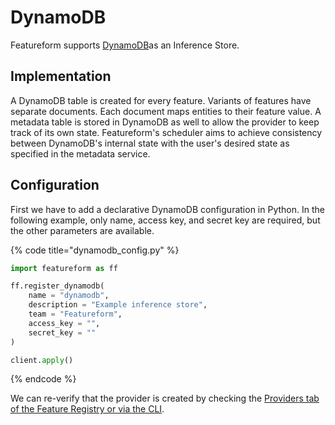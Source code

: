 # DynamoDB

Featureform supports [DynamoDB](https://aws.amazon.com/dynamodb/)as an Inference Store.

## Implementation

A DynamoDB table is created for every feature. Variants of features have separate documents. Each document maps entities to their feature value. A metadata table is stored in DynamoDB as well to allow the provider to keep track of its own state. Featureform's scheduler aims to achieve consistency between DynamoDB's internal state with the user's desired state as specified in the metadata service.

## Configuration

First we have to add a declarative DynamoDB configuration in Python. In the following example, only name, access key, and secret key are required, but the other parameters are available.

{% code title="dynamodb_config.py" %}

```python
import featureform as ff

ff.register_dynamodb(
    name = "dynamodb",
    description = "Example inference store",
    team = "Featureform",
    access_key = "",
    secret_key = ""
)

client.apply()
```

{% endcode %}

We can re-verify that the provider is created by checking the [Providers tab of the Feature Registry or via the CLI](../getting-started/search-monitor-discovery-feature-registry-ui-cli.md).
